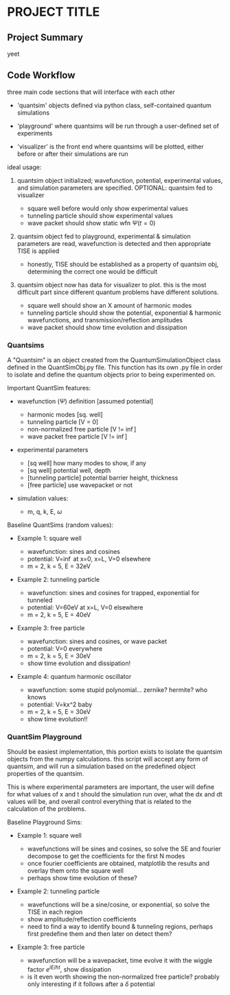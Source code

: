 # PROJECT TITLE

## Project Summary

yeet

## Code Workflow

three main code sections that will interface with each other

- 'quantsim' objects defined via python class, self-contained quantum simulations

- 'playground' where quantsims will be run through a user-defined set of experiments

- 'visualizer' is the front end where quantsims will be plotted, either before or after their simulations are run

ideal usage:

1) quantsim object initialized; wavefunction, potential, experimental values, and simulation parameters are specified. OPTIONAL: quantsim fed to visualizer 
    - square well before would only show experimental values
    - tunneling particle should show experimental values
    - wave packet should show static wfn $\Psi(t=0)$


2) quantsim object fed to playground, experimental & simulation parameters are read, wavefunction is detected and then appropriate TISE is applied
    - honestly, TISE should be established as a property of quantsim obj, determining the correct one would be difficult


3) quantsim object now has data for visualizer to plot. this is the most difficult part since different quantum problems have different solutions. 
    - square well should show an X amount of harmonic modes
    - tunneling particle should show the potential, exponential & harmonic wavefunctions, and transmission/reflection amplitudes
    - wave packet should show time evolution and dissipation


### Quantsims

A "Quantsim" is an object created from the QuantumSimulationObject class defined in the QuantSimObj.py file. This function has its own .py file in order to isolate and define the quantum objects prior to being experimented on.

Important QuantSim features:

- wavefunction $(\Psi)$ definition [assumed potential]
    - harmonic modes [sq. well]  
    - tunneling particle [V = 0]
    - non-normalized free particle [V != $\inf$]
    - wave packet free particle [V != $\inf$]


- experimental parameters
    - [sq well] how many modes to show, if any
    - [sq well] potential well, depth
    - [tunneling particle] potential barrier height, thickness
    - [free particle] use wavepacket or not
 
 
- simulation values: 
    - m, q, k, E, $\omega$


Baseline QuantSims (random values):

- Example 1: square well
    - wavefunction: sines and cosines
    - potential: V=$\inf$ at x=0, x=L, V=0 elsewhere
    - m = 2, k = 5, E = 32eV
    
    
- Example 2: tunneling particle
    - wavefunction: sines and cosines for trapped, exponential for tunneled
    - potential: V=60eV at x=L, V=0 elsewhere
    - m = 2, k = 5, E = 40eV
    
    
- Example 3: free particle
    - wavefunction: sines and cosines, or wave packet
    - potential: V=0 everywhere
    - m = 2, k = 5, E = 30eV
    - show time evolution and dissipation!
    
- Example 4: quantum harmonic oscillator 
    - wavefunction: some stupid polynomial... zernike? hermite? who knows
    - potential: V=kx^2 baby
    - m = 2, k = 5, E = 30eV
    - show time evolution!!
    
### QuantSim Playground

Should be easiest implementation, this portion exists to isolate the quantsim objects from the numpy calculations. this script will accept any form of quantsim, and will run a simulation based on the predefined object properties of the quantsim.

This is where experimental parameters are important, the user will define for what values of x and t should the simulation run over, what the dx and dt values will be, and overall control everything that is related to the calculation of the problems.

Baseline Playground Sims:

- Example 1: square well
    - wavefunctions will be sines and cosines, so solve the SE and fourier decompose to get the coefficients for the first N modes
    - once fourier coefficients are obtained, matplotlib the results and overlay them onto the square well
    - perhaps show time evolution of these?

- Example 2: tunneling particle
    - wavefunctions will be a sine/cosine, or exponential, so solve the TISE in each region
    - show amplitude/reflection coefficients
    - need to find a way to identify bound & tunneling regions, perhaps first predefine them and then later on detect them?
    
- Example 3: free particle
    - wavefunction will be a wavepacket, time evolve it with the wiggle factor $e^{iE/\hbar t}$, show dissipation
    - is it even worth showing the non-normalized free particle? probably only interesting if it follows after a $\delta$ potential
    
    